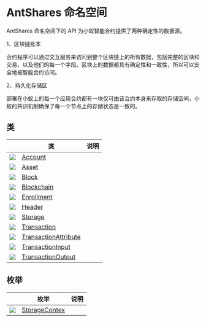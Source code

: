 # AntShares 命名空间

AntShares 命名空间下的 API 为小蚁智能合约提供了两种确定性的数据源。

1、区块链账本

合约程序可以通过交互服务来访问到整个区块链上的所有数据，包括完整的区块和交易，以及他们的每一个字段。区块上的数据都具有确定性和一致性，所以可以安全地被智能合约访问。

2、持久化存储区

部署在小蚁上的每一个应用合约都有一块仅可由该合约本身来存取的存储空间，小蚁的共识机制确保了每一个节点上的存储状态是一致的。

## 类

|                                          | 类                                        | 说明   |
| ---------------------------------------- | ---------------------------------------- | ---- |
| ![](https://i-msdn.sec.s-msft.com/dynimg/IC29808.jpeg) | [Account](AntShares/Accound.md)          |      |
| ![](https://i-msdn.sec.s-msft.com/dynimg/IC29808.jpeg) | [Asset](AntShares/Asset.md)              |      |
| ![](https://i-msdn.sec.s-msft.com/dynimg/IC29808.jpeg) | [Block](AntShares/Block.md)              |      |
| ![](https://i-msdn.sec.s-msft.com/dynimg/IC29808.jpeg) | [Blockchain](AntShares/Blockchain.md)    |      |
| ![](https://i-msdn.sec.s-msft.com/dynimg/IC29808.jpeg) | [Enrollment](AntShares/Enrollment.md)    |      |
| ![](https://i-msdn.sec.s-msft.com/dynimg/IC29808.jpeg) | [Header](AntShares/Header.md)            |      |
| ![](https://i-msdn.sec.s-msft.com/dynimg/IC29808.jpeg) | [Storage](AntShares/Storage.md)          |      |
| ![](https://i-msdn.sec.s-msft.com/dynimg/IC29808.jpeg) | [Transaction](AntShares/Transaction.md)  |      |
| ![](https://i-msdn.sec.s-msft.com/dynimg/IC29808.jpeg) | [TransactionAttribute](AntShares/TransactionAttribute.md) |      |
| ![](https://i-msdn.sec.s-msft.com/dynimg/IC29808.jpeg) | [TransactionInput](AntShares/TransactionInput.md) |      |
| ![](https://i-msdn.sec.s-msft.com/dynimg/IC29808.jpeg) | [TransactionOutput](AntShares/TransactionOutput.md) |      |

## 枚举

|                                          | 枚举                                       | 说明   |
| ---------------------------------------- | ---------------------------------------- | ---- |
| ![](https://i-msdn.sec.s-msft.com/dynimg/IC134134.jpeg) | [StorageContex](AntShares/StorageContex.md) |      |